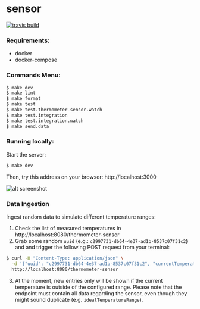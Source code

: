 # sensor

[![travis build](https://img.shields.io/travis/alabeduarte/sensor.svg)](https://travis-ci.org/alabeduarte/sensor)

### Requirements:

* docker
* docker-compose

### Commands Menu:

```sh
$ make dev
$ make lint
$ make format
$ make test
$ make test.thermometer-sensor.watch
$ make test.integration
$ make test.integration.watch
$ make send.data
```

### Running locally:

Start the server:

```sh
$ make dev
```

Then, try this address on your browser: http://localhost:3000

![alt screenshot](https://user-images.githubusercontent.com/418269/47964322-73582580-e08c-11e8-8226-34f14d159e81.png)

### Data Ingestion

Ingest random data to simulate different temperature ranges:

1. Check the list of measured temperatures in http://localhost:8080/thermometer-sensor
2. Grab some random `uuid` (e.g.: `c2997731-db64-4e37-ad1b-8537c07f31c2`) and and trigger the following POST request from your terminal:

  ```sh
  $ curl -H "Content-Type: application/json" \
    -d '{"uuid": "c2997731-db64-4e37-ad1b-8537c07f31c2", "currentTemperature": 15, "idealTemperatureRange": { "min": -5, "max": 8 }}' \
    http://localhost:8080/thermometer-sensor
  ```
3. At the moment, new entries only will be shown if the current temperature is
   outside of the configured range. Please note that the endpoint must contain
   all data regarding the sensor, even though they might sound duplicate (e.g.
   `idealTemperatureRange`).
